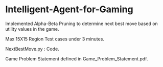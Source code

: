 # Intelligent-Agent-for-Gaming


Implemented Alpha-Beta Pruning to determine next best move based on utility values in the game.

Max 15X15 Region Test cases under 3 minutes.

NextBestMove.py : Code.

Game Problem Statement defined in Game_Problem_Statement.pdf.
